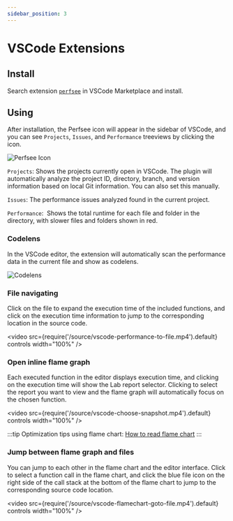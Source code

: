 ```yaml
---
sidebar_position: 3
---
```


# VSCode Extensions

## Install

Search extension [`perfsee`](https://marketplace.visualstudio.com/items?itemName=perfsee.perfsee-vscode) in VSCode Marketplace and install.

## Using

After installation, the Perfsee icon will appear in the sidebar of VSCode, and you can see `Projects`, `Issues`, and `Performance` treeviews by clicking the icon.

![Perfsee Icon](/source/vscode-icon.png)

`Projects`: Shows the projects currently open in VSCode. The plugin will automatically analyze the project ID, directory, branch, and version information based on local Git information. You can also set this manually.

`Issues`: The performance issues analyzed found in the current project.

`Performance`:  Shows the total runtime for each file and folder in the directory, with slower files and folders shown in red.

### Codelens

In the VSCode editor, the extension will automatically scan the performance data in the current file and show as codelens.

![Codelens](/source/vscode-codelens.png)

### File navigating

Click on the file to expand the execution time of the included functions, and click on the execution time information to jump to the corresponding location in the source code.

<video src={require('/source/vscode-performance-to-file.mp4').default} controls width="100%" />

### Open inline flame graph

Each executed function in the editor displays execution time, and clicking on the execution time will show the Lab report selector. Clicking to select the report you want to view and the flame graph will automatically focus on the chosen function.

<video src={require('/source/vscode-choose-snapshot.mp4').default} controls width="100%" />

:::tip
Optimization tips using flame chart: [How to read flame chart](./flamechart)
:::

### Jump between flame graph and files

You can jump to each other in the flame chart and the editor interface. Click to select a function call in the flame chart, and click the blue file icon on the right side of the call stack at the bottom of the flame chart to jump to the corresponding source code location.

<video src={require('/source/vscode-flamechart-goto-file.mp4').default} controls width="100%" />
